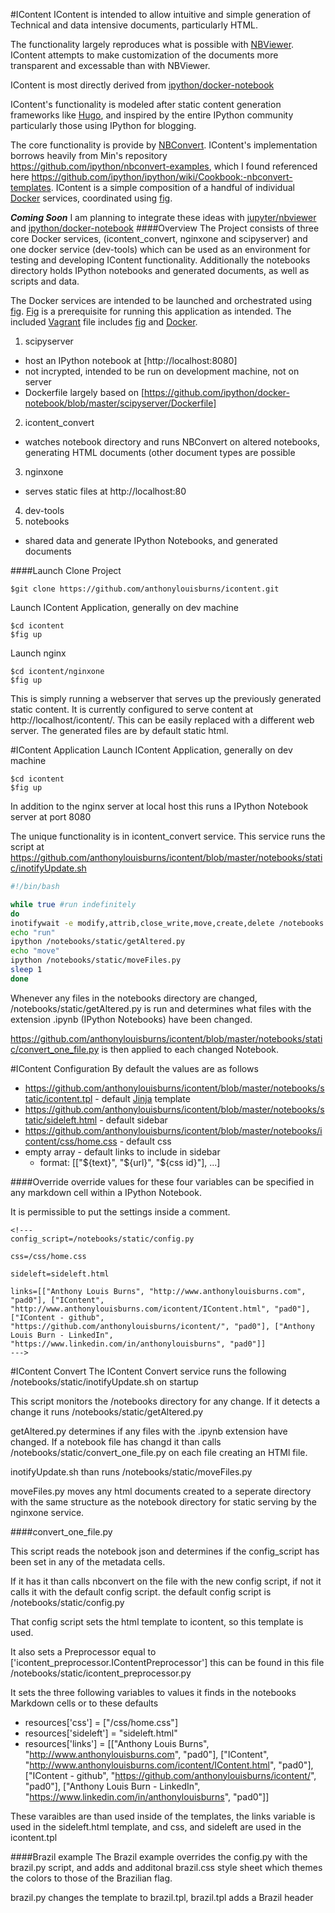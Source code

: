 #IContent
IContent is intended to allow intuitive and simple generation of Technical and data intensive documents, particularly HTML.

The functionality largely reproduces what is possible with [NBViewer](http://nbviewer.ipython.org/). IContent attempts to make customization of the documents more transparent and excessable than with NBViewer.

IContent is most directly derived from [ipython/docker-notebook](https://github.com/ipython/docker-notebook)

IContent's functionality is modeled after static content generation frameworks like [Hugo](http://gohugo.io/), and inspired by the entire IPython community particularly those using IPython for blogging.

The core functionality is provide by [NBConvert](https://github.com/ipython/ipython/tree/master/IPython/nbconvert). IContent's implementation borrows heavily from Min's repository https://github.com/ipython/nbconvert-examples, which I found referenced here https://github.com/ipython/ipython/wiki/Cookbook:-nbconvert-templates. IContent is a simple composition of a handful of individual [Docker](https://www.docker.com/) services, coordinated using [fig](http://www.fig.sh/).

**_Coming Soon_** I am planning to integrate these ideas with [jupyter/nbviewer](https://github.com/jupyter/nbviewer) and [ipython/docker-notebook](https://github.com/ipython/docker-notebook)
####Overview
The Project consists of three core Docker services, (icontent_convert, nginxone and scipyserver) and one docker service (dev-tools) which can be used as an environment for testing and developing IContent functionality. Additionally the notebooks directory holds IPython notebooks and generated documents, as well as scripts and data.

The Docker services are intended to be launched and orchestrated using [fig](http://www.fig.sh/). [Fig](http://www.fig.sh/) is a prerequisite for running this application as intended. The included [Vagrant](https://www.vagrantup.com/) file includes [fig](http://www.fig.sh/) and [Docker](https://www.docker.com/).

1. scipyserver
  - host an IPython notebook at [http://localhost:8080]
  - not incrypted, intended to be run on development machine, not on server
  - Dockerfile largely based on [https://github.com/ipython/docker-notebook/blob/master/scipyserver/Dockerfile]
2. icontent_convert
  - watches notebook directory and runs NBConvert on altered notebooks, generating HTML documents (other document types are possible  
3. nginxone
  - serves static files at http://localhost:80
4. dev-tools
5. notebooks
  - shared data and generate IPython Notebooks, and generated documents

####Launch
Clone Project
```
$git clone https://github.com/anthonylouisburns/icontent.git
```

Launch IContent Application, generally on dev machine
```
$cd icontent
$fig up
```

Launch nginx
```
$cd icontent/nginxone
$fig up
```
This is simply running a webserver that serves up the previously generated static content. It is currently configured to serve content at http://localhost/icontent/. This can be easily replaced with a different web server. The generated files are by default static html.

#IContent Application
Launch IContent Application, generally on dev machine
```
$cd icontent
$fig up
```

In addition to the nginx server at local host this runs a IPython Notebook server at port 8080

The unique functionality is in icontent_convert service. This service runs the script at https://github.com/anthonylouisburns/icontent/blob/master/notebooks/static/inotifyUpdate.sh
```bash
#!/bin/bash

while true #run indefinitely
do
inotifywait -e modify,attrib,close_write,move,create,delete /notebooks
echo "run"
ipython /notebooks/static/getAltered.py
echo "move"
ipython /notebooks/static/moveFiles.py
sleep 1
done
```

Whenever any files in the notebooks directory are changed, /notebooks/static/getAltered.py is run and determines what files with the extension .ipynb (IPython Notebooks) have been changed. 

https://github.com/anthonylouisburns/icontent/blob/master/notebooks/static/convert_one_file.py is then applied to each changed Notebook.

#IContent Configuration
By default the values are as follows

- https://github.com/anthonylouisburns/icontent/blob/master/notebooks/static/icontent.tpl - default [Jinja](http://jinja.pocoo.org/) template
- https://github.com/anthonylouisburns/icontent/blob/master/notebooks/static/sideleft.html - default sidebar
- https://github.com/anthonylouisburns/icontent/blob/master/notebooks/icontent/css/home.css - default css
- empty array - default links to include in sidebar
  - format: [["${text}", "${url}", "${css id}"], ...]

####Override
override values for these four variables can be specified in any markdown cell within a IPython Notebook.

It is permissible to put the settings inside a comment.
```
<!---
config_script=/notebooks/static/config.py

css=/css/home.css

sideleft=sideleft.html

links=[["Anthony Louis Burns", "http://www.anthonylouisburns.com", "pad0"], ["IContent", "http://www.anthonylouisburns.com/icontent/IContent.html", "pad0"], ["IContent - github", "https://github.com/anthonylouisburns/icontent/", "pad0"], ["Anthony Louis Burn - LinkedIn", "https://www.linkedin.com/in/anthonylouisburns", "pad0"]]
--->
```

#IContent Convert
The IContent Convert service runs the following /notebooks/static/inotifyUpdate.sh on startup

This script monitors the /notebooks directory for any change. If it detects a change it runs /notebooks/static/getAltered.py

getAltered.py determines if any files with the .ipynb extension have changed. If a notebook file has changd it than calls  /notebooks/static/convert_one_file.py on each file creating an HTMl file.

inotifyUpdate.sh than runs /notebooks/static/moveFiles.py 

moveFiles.py moves any html documents created to a seperate directory with the same structure as the notebook directory for static serving by the nginxone service.

####convert_one_file.py

This script reads the notebook json and determines if the config_script has been set in any of the metadata cells.

If it has it than calls nbconvert on the file with the new config script, if not it calls it with the default config script. the default config script is /notebooks/static/config.py

That config script sets the html template to icontent, so this template is used.

It also sets a Preprocessor equal to ['icontent_preprocessor.IContentPreprocessor'] this can be found in this file /notebooks/static/icontent_preprocessor.py

It sets the three following variables to values it finds in the notebooks Markdown cells or to these defaults 
- resources['css'] = ["/css/home.css"]
- resources['sideleft'] = "sideleft.html"
- resources['links'] = [["Anthony Louis Burns", "http://www.anthonylouisburns.com", "pad0"], ["IContent", "http://www.anthonylouisburns.com/icontent/IContent.html", "pad0"], ["IContent - github", "https://github.com/anthonylouisburns/icontent/", "pad0"], ["Anthony Louis Burn - LinkedIn", "https://www.linkedin.com/in/anthonylouisburns", "pad0"]]

These varaibles are than used inside of the templates, the links variable is used in the sideleft.html template, and css, and sideleft are used in the icontent.tpl

####Brazil example
The Brazil example overrides the config.py with the brazil.py script, and adds and additonal brazil.css style sheet which themes the colors to those of the Brazilian flag.

brazil.py changes the template to brazil.tpl, brazil.tpl adds a Brazil header

